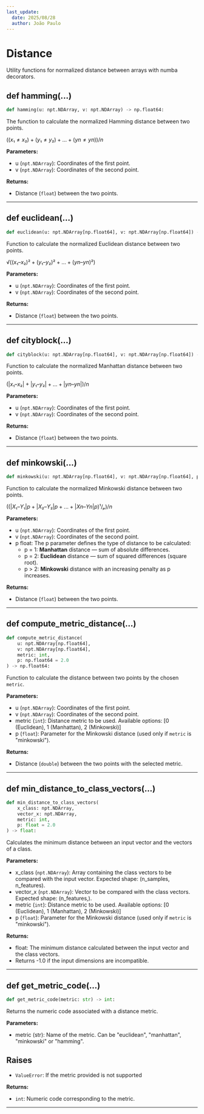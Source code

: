 ```yaml
---
last_update:
  date: 2025/08/28
  author: João Paulo
---
```


# Distance

Utility functions for normalized distance between arrays with numba decorators.

## def hamming(...)

```python
def hamming(u: npt.NDArray, v: npt.NDArray) -> np.float64:
```

The function to calculate the normalized Hamming distance between two points.
    
$((x₁ ≠ x₂) + (y₁ ≠ y₂) + ... + (yn ≠ yn)) / n$


**Parameters:**
* u (``npt.NDArray``): Coordinates of the first point.
* v (``npt.NDArray``): Coordinates of the second point.

**Returns:**
* Distance (``float``) between the two points.

---

## def euclidean(...)

```python
def euclidean(u: npt.NDArray[np.float64], v: npt.NDArray[np.float64]) -> np.float64:
```

Function to calculate the normalized Euclidean distance between two points.

$√( (x₁ – x₂)² + (y₁ – y₂)² + ... + (yn – yn)²)$



**Parameters:**
* u (``npt.NDArray``): Coordinates of the first point.
* v (``npt.NDArray``): Coordinates of the second point.

**Returns:**
* Distance (``float``) between the two points.

---

## def cityblock(...)

```python
def cityblock(u: npt.NDArray[np.float64], v: npt.NDArray[np.float64]) -> np.float64:
```

Function to calculate the normalized Manhattan distance between two points.
    
$(|x₁ – x₂| + |y₁ – y₂| + ... + |yn – yn|) / n$


**Parameters:**
* u (``npt.NDArray``): Coordinates of the first point.
* v (``npt.NDArray``): Coordinates of the second point.

**Returns:**
* Distance (``float``) between the two points.

---

## def minkowski(...)

```python
def minkowski(u: npt.NDArray[np.float64], v: npt.NDArray[np.float64], p: float = 2.0):
```

Function to calculate the normalized Minkowski distance between two points.
    
$(( |X₁ – Y₁|p + |X₂ – Y₂|p + ... + |Xn – Yn|p) ¹/ₚ) / n$


**Parameters:**
* u (``npt.NDArray``): Coordinates of the first point.
* v (``npt.NDArray``): Coordinates of the second point.
* p float: The p parameter defines the type of distance to be calculated:
    - p = 1: **Manhattan** distance — sum of absolute differences.
    - p = 2: **Euclidean** distance — sum of squared differences (square root).
    - p > 2: **Minkowski** distance with an increasing penalty as p increases.

**Returns:**
* Distance (``float``) between the two points.

---

## def compute_metric_distance(...)

```python
def compute_metric_distance(
    u: npt.NDArray[np.float64],
    v: npt.NDArray[np.float64],
    metric: int,
    p: np.float64 = 2.0
) -> np.float64:
```

Function to calculate the distance between two points by the chosen ``metric``.

**Parameters:**
* u (``npt.NDArray``): Coordinates of the first point.
* v (``npt.NDArray``): Coordinates of the second point.
* metric (``int``): Distance metric to be used. Available options: [0 (Euclidean), 1 (Manhattan), 2 (Minkowski)]
* p (``float``): Parameter for the Minkowski distance (used only if `metric` is "minkowski").

**Returns:**
* Distance (``double``) between the two points with the selected metric.

---

## def min_distance_to_class_vectors(...)

```python
def min_distance_to_class_vectors(
    x_class: npt.NDArray,
    vector_x: npt.NDArray,
    metric: int,
    p: float = 2.0
) -> float:
```

Calculates the minimum distance between an input vector and the vectors of a class.


**Parameters:**
* x_class (``npt.NDArray``): Array containing the class vectors to be compared with the input vector. Expected shape: (n_samples, n_features).
* vector_x (``npt.NDArray``): Vector to be compared with the class vectors. Expected shape: (n_features,).
* metric (``int``): Distance metric to be used. Available options: [0 (Euclidean), 1 (Manhattan), 2 (Minkowski)]
* p (``float``): Parameter for the Minkowski distance (used only if `metric` is "minkowski").

**Returns:**
* float: The minimum distance calculated between the input vector and the class vectors.
* Returns -1.0 if the input dimensions are incompatible.

---

## def get_metric_code(...)

```python
def get_metric_code(metric: str) -> int:
```
Returns the numeric code associated with a distance metric.

**Parameters:**
* metric (str): Name of the metric. Can be "euclidean", "manhattan", "minkowski" or "hamming".

**Raises**
----------
* ``ValueError``: If the metric provided is not supported

**Returns:**
* ``int``: Numeric code corresponding to the metric.

---